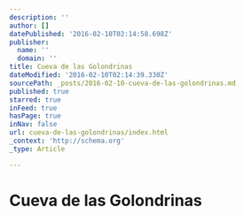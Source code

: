 ```yaml
---
description: ''
author: []
datePublished: '2016-02-10T02:14:58.698Z'
publisher:
  name: ''
  domain: ''
title: Cueva de las Golondrinas
dateModified: '2016-02-10T02:14:39.330Z'
sourcePath: _posts/2016-02-10-cueva-de-las-golondrinas.md
published: true
starred: true
inFeed: true
hasPage: true
inNav: false
url: cueva-de-las-golondrinas/index.html
_context: 'http://schema.org'
_type: Article

---
```

# Cueva de las Golondrinas